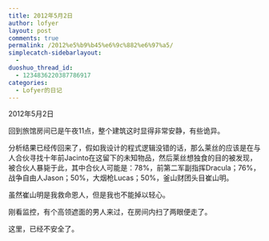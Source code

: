 ```yaml
---
title: 2012年5月2日
author: lofyer
layout: post
comments: true
permalink: /2012%e5%b9%b45%e6%9c%882%e6%97%a5/
simplecatch-sidebarlayout:
  - 
duoshuo_thread_id:
  - 1234836220387786917
categories:
  - Lofyer的日记
---
```

2012年5月2日

回到旅馆房间已是午夜11点，整个建筑这时显得非常安静，有些诡异。

分析结果已经传回来了，假如我设计的程式逻辑没错的话，那么莱丝的应该是在与人合伙寻找十年前Jacinto在这留下的未知物品，然后莱丝想独食的目的被发现，被合伙人暴毙于此，其中合伙人可能是：78%，前第二军副指挥Dracula；76%，战争自由人Jason；50%，大烟枪Lucas；50%，釜山财团头目崔山明。

虽然崔山明是我救命恩人，但是我也不能掉以轻心。

刚看监控，有个高领遮面的男人来过，在房间内扫了两眼便走了。

这里，已经不安全了。